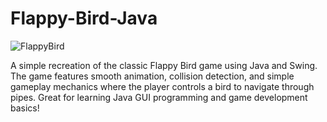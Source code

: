 # Flappy-Bird-Java
![FlappyBird](https://github.com/user-attachments/assets/87f058ed-facb-4461-aad4-a63fd2f1a525)

A simple recreation of the classic Flappy Bird game using Java and Swing. The game features smooth animation, collision detection, and simple gameplay mechanics where the player controls a bird to navigate through pipes. Great for learning Java GUI programming and game development basics!
